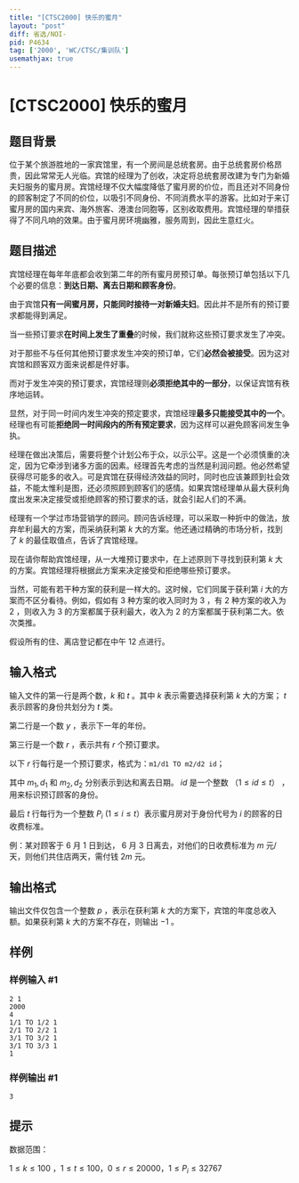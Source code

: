 ```yaml
---
title: "[CTSC2000] 快乐的蜜月"
layout: "post"
diff: 省选/NOI-
pid: P4634
tag: ['2000', 'WC/CTSC/集训队']
usemathjax: true
---
```


# [CTSC2000] 快乐的蜜月
## 题目背景

位于某个旅游胜地的一家宾馆里，有一个房间是总统套房。由于总统套房价格昂贵，因此常常无人光临。宾馆的经理为了创收，决定将总统套房改建为专门为新婚夫妇服务的蜜月房。宾馆经理不仅大幅度降低了蜜月房的价位，而且还对不同身份的顾客制定了不同的价位，以吸引不同身份、不同消费水平的游客。比如对于来订蜜月房的国内来宾、海外旅客、港澳台同胞等，区别收取费用。宾馆经理的举措获得了不同凡响的效果。由于蜜月房环境幽雅，服务周到，因此生意红火。
## 题目描述

宾馆经理在每年年底都会收到第二年的所有蜜月房预订单。每张预订单包括以下几个必要的信息：**到达日期、离去日期和顾客身份**。

由于宾馆**只有一间蜜月房，只能同时接待一对新婚夫妇**。因此并不是所有的预订要求都能得到满足。

当一些预订要求**在时间上发生了重叠**的时候，我们就称这些预订要求发生了冲突。

对于那些不与任何其他预订要求发生冲突的预订单，它们**必然会被接受**。因为这对宾馆和顾客双方面来说都是件好事。

而对于发生冲突的预订要求，宾馆经理则**必须拒绝其中的一部分**，以保证宾馆有秩序地运转。

显然，对于同一时间内发生冲突的预定要求，宾馆经理**最多只能接受其中的一个**。经理也有可能**拒绝同一时间段内的所有预定要求**，因为这样可以避免顾客间发生争执。

经理在做出决策后，需要将整个计划公布于众，以示公平。这是一个必须慎重的决定，因为它牵涉到诸多方面的因素。经理首先考虑的当然是利润问题。他必然希望获得尽可能多的收入。可是宾馆在获得经济效益的同时，同时也应该兼顾到社会效益，不能太惟利是图，还必须照顾到顾客们的感情。如果宾馆经理单从最大获利角度出发来决定接受或拒绝顾客的预订要求的话，就会引起人们的不满。

经理有一个学过市场营销学的顾问。顾问告诉经理，可以采取一种折中的做法，放弃牟利最大的方案，而采纳获利第 $k$ 大的方案。他还通过精确的市场分析，找到了 $k$ 的最佳取值点，告诉了宾馆经理。


现在请你帮助宾馆经理，从一大堆预订要求中，在上述原则下寻找到获利第 $k$ 大的方案。宾馆经理将根据此方案来决定接受和拒绝哪些预订要求。


当然，可能有若干种方案的获利是一样大的。这时候，它们同属于获利第 $i$ 大的方案而不区分看待。例如，假如有 $3$ 种方案的收入同时为 $3$ ，有 $2$ 种方案的收入为 $2$ ，则收入为 $3$ 的方案都属于获利最大，收入为 $2$ 的方案都属于获利第二大。依次类推。

假设所有的住、离店登记都在中午 $12$ 点进行。
## 输入格式

输入文件的第一行是两个数，$k$ 和 $t$ 。其中 $k$ 表示需要选择获利第 $k$ 大的方案； $t$ 表示顾客的身份共划分为 $t$ 类。

第二行是一个数 $y$ ，表示下一年的年份。

第三行是一个数 $r$ ，表示共有 $r$ 个预订要求。

以下 $r$ 行每行是一个预订要求，格式为：`m1/d1 TO m2/d2 id`；

其中 $m_1,d_1$ 和 $m_2,d_2$ 分别表示到达和离去日期。 $id$ 是一个整数 （$1 \leq id \leq t$） ，用来标识预订顾客的身份。

最后 $t$ 行每行为一个整数 $P_{i}$ ($1 \leq i \leq t$）表示蜜月房对于身份代号为 $i$ 的顾客的日收费标准。

例：某对顾客于 $6$ 月 $1$ 日到达， $6$ 月 $3$ 日离去，对他们的日收费标准为 $m$ 元/天，则他们共住店两天，需付钱 $2m$ 元。
## 输出格式

输出文件仅包含一个整数 $p$ ，表示在获利第 $k$ 大的方案下，宾馆的年度总收入额。如果获利第 $k$ 大的方案不存在，则输出 $-1$ 。
## 样例

### 样例输入 #1
```
2 1
2000
4
1/1 TO 1/2 1
2/1 TO 2/2 1
3/1 TO 3/2 1
3/1 TO 3/3 1
1
```
### 样例输出 #1
```
3
```
## 提示

数据范围：

$1 \leq k \leq 100$ ，$1 \leq t \leq 100$，$0 \leq r \leq 20000$，$1 \leq P_{i} \leq 32767$
